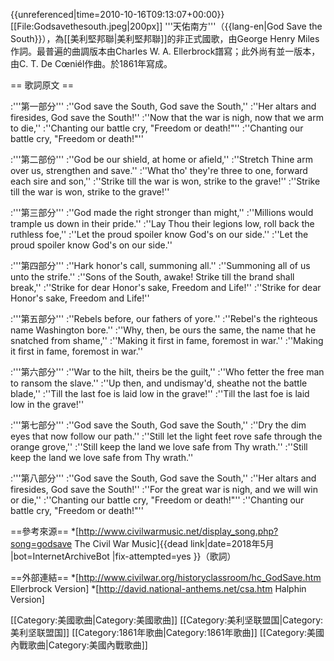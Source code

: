 {{unreferenced|time=2010-10-16T09:13:07+00:00}}
[[File:Godsavethesouth.jpeg|200px]]
'''天佑南方'''（{{lang-en|God Save the South}}），為[[美利堅邦聯|美利堅邦聯]]的非正式國歌，由George Henry Miles作詞。最普遍的曲調版本由Charles W. A. Ellerbrock譜寫；此外尚有並一版本，由C. T. De Cœniél作曲。於1861年寫成。

== 歌詞原文 ==

:'''第一部分'''
:''God save the South, God save the South,''
:''Her altars and firesides, God save the South!''
:''Now that the war is nigh, now that we arm to die,''
:''Chanting our battle cry, "Freedom or death!"''
:''Chanting our battle cry, "Freedom or death!"''


:'''第二部份'''
:''God be our shield, at home or afield,''
:''Stretch Thine arm over us, strengthen and save.''
:''What tho' they're three to one, forward each sire and son,''
:''Strike till the war is won, strike to the grave!''
:''Strike till the war is won, strike to the grave!''


:'''第三部分'''
:''God made the right stronger than might,''
:''Millions would trample us down in their pride.''
:''Lay Thou their legions low, roll back the ruthless foe,''
:''Let the proud spoiler know God's on our side.''
:''Let the proud spoiler know God's on our side.''


:'''第四部分'''
:''Hark honor's call, summoning all.''
:''Summoning all of us unto the strife.''
:''Sons of the South, awake! Strike till the brand shall break,''
:''Strike for dear Honor's sake, Freedom and Life!''
:''Strike for dear Honor's sake, Freedom and Life!''


:'''第五部分'''
:''Rebels before, our fathers of yore.''
:''Rebel's the righteous name Washington bore.''
:''Why, then, be ours the same, the name that he snatched from shame,''
:''Making it first in fame, foremost in war.''
:''Making it first in fame, foremost in war.''


:'''第六部分'''
:''War to the hilt, theirs be the guilt,''
:''Who fetter the free man to ransom the slave.''
:''Up then, and undismay'd, sheathe not the battle blade,''
:''Till the last foe is laid low in the grave!''
:''Till the last foe is laid low in the grave!''


:'''第七部分'''
:''God save the South, God save the South,''
:''Dry the dim eyes that now follow our path.''
:''Still let the light feet rove safe through the orange grove,''
:''Still keep the land we love safe from Thy wrath.''
:''Still keep the land we love safe from Thy wrath.''


:'''第八部分'''
:''God save the South, God save the South,''
:''Her altars and firesides, God save the South!''
:''For the great war is nigh, and we will win or die,''
:''Chanting our battle cry, "Freedom or death!"''
:''Chanting our battle cry, "Freedom or death!"''

==參考來源==
*[http://www.civilwarmusic.net/display_song.php?song=godsave The Civil War Music]{{dead link|date=2018年5月 |bot=InternetArchiveBot |fix-attempted=yes }}（歌詞）

==外部連結==
*[http://www.civilwar.org/historyclassroom/hc_GodSave.htm Ellerbrock Version]
*[http://david.national-anthems.net/csa.htm Halphin Version]

[[Category:美國歌曲|Category:美國歌曲]]
[[Category:美利坚联盟国|Category:美利坚联盟国]]
[[Category:1861年歌曲|Category:1861年歌曲]]
[[Category:美國內戰歌曲|Category:美國內戰歌曲]]
